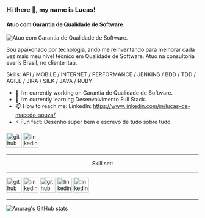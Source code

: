 ### Hi there 👋, my name is Lucas!
#### Atuo com Garantia de Qualidade de Software.
![Atuo com Garantia de Qualidade de Software.](https://tech.rochester.edu/wp-content/uploads/quality-assurance-banner.png)

Sou apaixonado por tecnologia, ando me reinventando para melhorar cada vez mais meu nível técnico em Qualidade de Software. Atuo na consultoria everis Brasil, no cliente Itaú. 

Skills: API / MOBILE / INTERNET / PERFORMANCE / JENKINS / BDD / TDD / AGILE / JIRA / SILK / JAVA / RUBY

- 🔭 I’m currently working on Garantia de Qualidade de Software.
- 🌱 I’m currently learning Desenvolvimento Full Stack.
- 📫 How to reach me: LinkedIn: https://www.linkedin.com/in/lucas-de-macedo-souza/ 
- ⚡ Fun fact: Desenho super bem e escrevo de tudo sobre tudo. 


[<img src='https://cdn.jsdelivr.net/npm/simple-icons@3.0.1/icons/github.svg' alt='github' height='40'>](https://github.com/LyncSoul)  [<img src='https://cdn.jsdelivr.net/npm/simple-icons@3.0.1/icons/linkedin.svg' alt='linkedin' height='40'>](https://www.linkedin.com/in/lucas-de-macedo-souza/) <HR>

<p style="text-align:center">Skill set: </p> <HR>

[<img src='https://raw.githubusercontent.com/dustin100/dustin100/master/assests/git-original.svg' alt='github' height='40'>](https://github.com/LyncSoul) [<img src='https://raw.githubusercontent.com/dustin100/dustin100/master/assests/html5-original.svg' alt='linkedin' height='40'>](https://www.linkedin.com/in/lucas-de-macedo-souza/) [<img src='https://raw.githubusercontent.com/dustin100/dustin100/master/assests/react-original.svg' alt='github' height='40'>](https://github.com/LyncSoul) [<img src='https://raw.githubusercontent.com/dustin100/dustin100/master/assests/visualstudio-plain.svg' alt='linkedin' height='40'>](https://www.linkedin.com/in/lucas-de-macedo-souza/) [<img src='https://raw.githubusercontent.com/dustin100/dustin100/master/assests/javascript-plain.svg' alt='linkedin' height='40'>](https://www.linkedin.com/in/lucas-de-macedo-souza/) <HR>

![Anurag's GitHub stats](https://github-readme-stats.vercel.app/api?username=LyncSoul&show_icons=true&theme=merko&hide=commits,contribs&show_icons=true)
